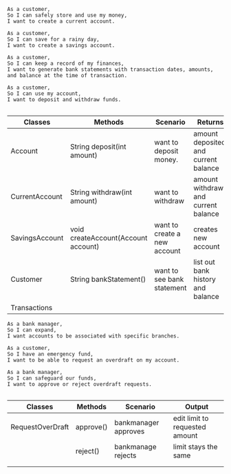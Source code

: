```
As a customer,
So I can safely store and use my money,
I want to create a current account.

As a customer,
So I can save for a rainy day,
I want to create a savings account.

As a customer,
So I can keep a record of my finances,
I want to generate bank statements with transaction dates, amounts, and balance at the time of transaction.

As a customer,
So I can use my account,
I want to deposit and withdraw funds.


```


| Classes        | Methods                             | Scenario                     | Returns                              |
|----------------|-------------------------------------|------------------------------|--------------------------------------|
| Account        | String deposit(int amount)          | want to deposit money.       | amount deposited and current balance |
| CurrentAccount | String withdraw(int amount)         | want to withdraw             | amount withdrawn and current balance |
| SavingsAccount | void createAccount(Account account) | want to create a new account | creates new account                  |
| Customer       | String bankStatement()              | want to see bank statement   | list out bank history and balance    |
| Transactions   |                                     |                              |                                      |

```
As a bank manager,
So I can expand,
I want accounts to be associated with specific branches.

As a customer,
So I have an emergency fund,
I want to be able to request an overdraft on my account.

As a bank manager,
So I can safeguard our funds,
I want to approve or reject overdraft requests.


```

| Classes          | Methods   | Scenario             | Output                         |
|------------------|-----------|----------------------|--------------------------------|
| RequestOverDraft | approve() | bankmanager approves | edit limit to requested amount |
|                  | reject()  | bankmanage rejects   | limit stays the same           |
|                  |           |                      |                                |
|                  |           |                      |                                |
